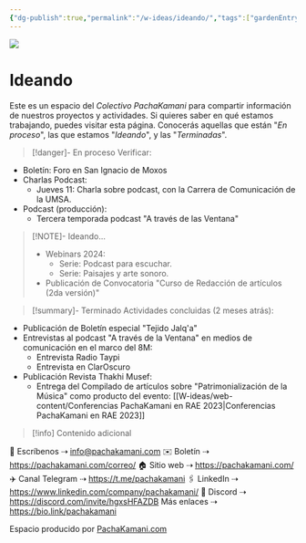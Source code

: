 ```yaml
---
{"dg-publish":true,"permalink":"/w-ideas/ideando/","tags":["gardenEntry"],"dgShowBacklinks":true,"dgShowLocalGraph":true,"dgEnableSearch":true,"noteIcon":""}
---
```


![](/img/user/W-ideas/img/pachakamani.jpg)
# Ideando

Este es un espacio del _Colectivo PachaKamani_ para compartir información de nuestros proyectos y actividades.
Si quieres saber en qué estamos trabajando, puedes visitar esta página. Conocerás aquellas que están "_En proceso_", las que estamos "_Ideando_", y las "_Terminadas_".

>[!danger]- En proceso
>Verificar: 
- Boletín: Foro en San Ignacio de Moxos
- Charlas Podcast:
	- Jueves 11: Charla sobre podcast, con la Carrera de Comunicación de la UMSA.
- Podcast (producción):
	- Tercera temporada podcast "A través de las Ventana"


>[!NOTE]- Ideando...
>- Webinars 2024:
>	- Serie: Podcast para escuchar.
>	- Serie: Paisajes y arte sonoro.
>- Publicación de Convocatoria "Curso de Redacción de artículos (2da versión)"

> [!summary]- Terminado
Actividades concluidas (2 meses atrás):
- Publicación de Boletín especial "Tejido Jalq'a"
- Entrevistas al podcast "A través de la Ventana" en medios de comunicación en el marco del 8M:
	- Entrevista Radio Taypi
	- Entrevista en ClarOscuro
- Publicación Revista Thakhi Musef:
	- Entrega del Compilado de artículos sobre "Patrimonialización de la Música" como producto del evento: [[W-ideas/web-content/Conferencias PachaKamani en RAE 2023\|Conferencias PachaKamani en RAE 2023]]

>[!info] Contenido adicional

📝 Escríbenos  ⇢ info@pachakamani.com 
✉️ Boletín ⇢ https://pachakamani.com/correo/ 
🏠 Sitio web ⇢ https://pachakamani.com/ 
✈️ Canal Telegram ⇢ https://t.me/pachakamani 
🖇️ LinkedIn ⇢ https://www.linkedin.com/company/pachakamani/ 
👀 Discord ⇢ https://discord.com/invite/hgxsHFAZDB 
Más enlaces ⇢ https://bio.link/pachakamani



<div class="transclusion internal-embed is-loaded"><div class="markdown-embed">



Espacio producido por [PachaKamani.com](http://pachakamani.com/)

</div></div>
